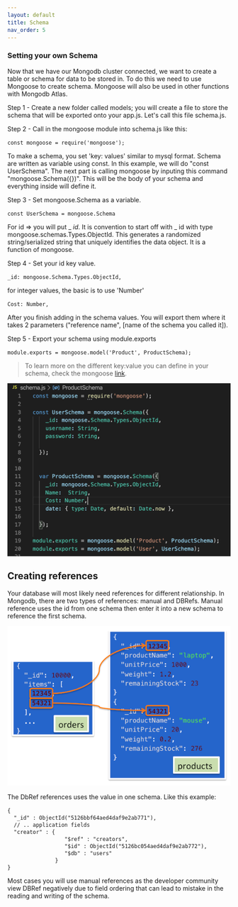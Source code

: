 ```yaml
---
layout: default
title: Schema
nav_order: 5
---
```


### Setting your own Schema

Now that we have our Mongodb cluster connected, we want to create a table or schema for data to be stored in.
To do this we need to use Mongoose to create schema. Mongoose will also be used in other functions with Mongodb Atlas.

Step 1 - Create a new folder called models; you will create a file to store the schema that will be exported onto your app.js.
Let's call this file schema.js.

Step 2 - Call in the mongoose module into schema.js like this:
```
const mongoose = require('mongoose');
```
To make a schema, you set 'key: values' similar to mysql format. Schema are written as variable using const. 
In this example, we will do "const UserSchema". The next part is calling mongoose by inputing this command "mongoose.Schema({})". This will be the body of your schema and everything inside will define it. 

Step 3 - Set mongoose.Schema as a variable.

```
const UserSchema = mongoose.Schema
```

For id => you will put _ _id_.
It is convention to start off with _ id with type mongoose.schemas.Types.ObjectId. This generates a randomized string/serialized string that uniquely identifies the data object. It is a function of mongoose.

Step 4 - Set your id key value.
```
_id: mongoose.Schema.Types.ObjectId,
```
for integer values, the basic is to use 'Number'

```
Cost: Number,
```

After you finish adding in the schema values. You will export them where it takes 2 parameters ("reference name", [name of the schema you called it]).

Step 5 - Export your schema using module.exports

```
module.exports = mongoose.model('Product', ProductSchema);
```

>To learn more on the different key:value you can define in your schema, check the mongoose [link](https://mongoosejs.com/docs/guide.html).

![mongo](https://github.com/eswong610/user-guide-docs/blob/gh-pages/assets/images/schemajs.png?raw=true)


## Creating references

Your database will most likely need references for different relationship. In Mongodb, there are two types of references: manual and DBRefs. Manual reference uses the id from one schema then enter it into a new schema to reference the first schema.

![reference](https://github.com/eswong610/user-guide-docs/blob/gh-pages/assets/images/reference.png?raw=true)


The DbRef references uses the value in one schema. Like this example:

```
{
  "_id" : ObjectId("5126bbf64aed4daf9e2ab771"),
  // .. application fields
  "creator" : {
                  "$ref" : "creators",
                  "$id" : ObjectId("5126bc054aed4daf9e2ab772"),
                  "$db" : "users"
               }
}
```

Most cases you will use manual references as the developer community view DBRef negatively due to field ordering that can lead to mistake in the reading and writing of the schema.

